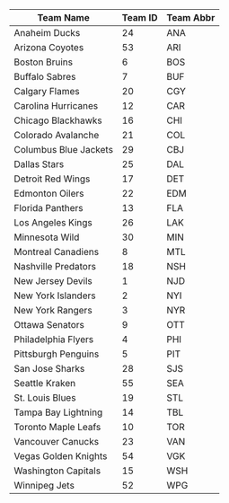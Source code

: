 | Team Name             | Team ID | Team Abbr |
|-----------------------|---------|-----------|
| Anaheim Ducks         | 24      | ANA       |
| Arizona Coyotes       | 53      | ARI       |
| Boston Bruins         | 6       | BOS       |
| Buffalo Sabres        | 7       | BUF       |
| Calgary Flames        | 20      | CGY       |
| Carolina Hurricanes   | 12      | CAR       |
| Chicago Blackhawks    | 16      | CHI       |
| Colorado Avalanche    | 21      | COL       |
| Columbus Blue Jackets | 29      | CBJ       |
| Dallas Stars          | 25      | DAL       |
| Detroit Red Wings     | 17      | DET       |
| Edmonton Oilers       | 22      | EDM       |
| Florida Panthers      | 13      | FLA       |
| Los Angeles Kings     | 26      | LAK       |
| Minnesota Wild        | 30      | MIN       |
| Montreal Canadiens    | 8       | MTL       |
| Nashville Predators   | 18      | NSH       |
| New Jersey Devils     | 1       | NJD       |
| New York Islanders    | 2       | NYI       |
| New York Rangers      | 3       | NYR       |
| Ottawa Senators       | 9       | OTT       |
| Philadelphia Flyers   | 4       | PHI       |
| Pittsburgh Penguins   | 5       | PIT       |
| San Jose Sharks       | 28      | SJS       |
| Seattle Kraken        | 55      | SEA       |
| St. Louis Blues       | 19      | STL       |
| Tampa Bay Lightning   | 14      | TBL       |
| Toronto Maple Leafs   | 10      | TOR       |
| Vancouver Canucks     | 23      | VAN       |
| Vegas Golden Knights  | 54      | VGK       |
| Washington Capitals   | 15      | WSH       |
| Winnipeg Jets         | 52      | WPG       |
